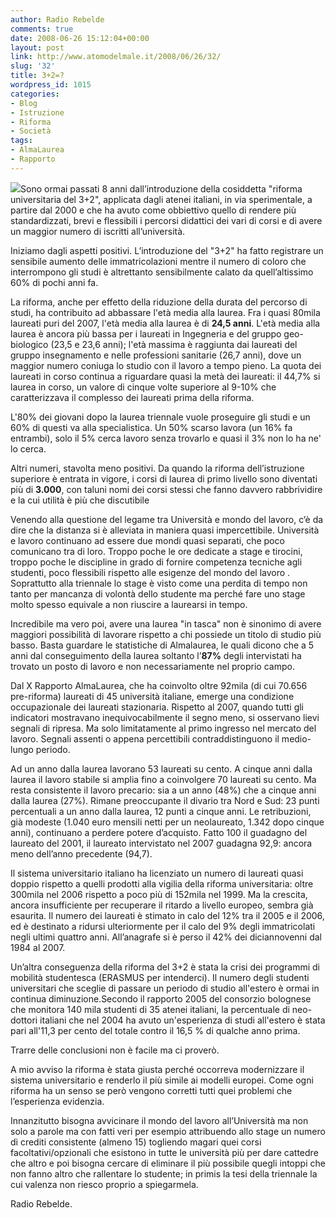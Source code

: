 ```yaml
---
author: Radio Rebelde
comments: true
date: 2008-06-26 15:12:04+00:00
layout: post
link: http://www.atomodelmale.it/2008/06/26/32/
slug: '32'
title: 3+2=?
wordpress_id: 1015
categories:
- Blog
- Istruzione
- Riforma
- Società
tags:
- AlmaLaurea
- Rapporto
---
```


![](http://www.atomodelmale.it/wp-content/uploads/2008/10/universita-271x300.gif)Sono ormai passati 8 anni dall’introduzione della cosiddetta "riforma universitaria del 3+2",  applicata dagli atenei italiani, in via sperimentale, a partire dal 2000 e che ha avuto come obbiettivo quello di rendere più standardizzati, brevi e flessibili i percorsi didattici dei vari di corsi e di avere un maggior numero di iscritti all’università.


Iniziamo dagli aspetti positivi. L’introduzione del "3+2" ha fatto registrare un sensibile aumento delle immatricolazioni mentre il numero di coloro che interrompono gli studi è altrettanto sensibilmente calato da quell’altissimo 60% di pochi anni fa.




La riforma, anche per effetto della riduzione della durata del percorso di studi, ha contribuito ad abbassare l'età media alla laurea. Fra i quasi 80mila laureati puri del 2007, l'età media alla laurea è di **24,5 anni**. L'età media alla laurea è ancora più bassa per i laureati in Ingegneria e del gruppo geo-biologico (23,5 e 23,6 anni); l'età massima è raggiunta dai laureati del gruppo insegnamento e nelle professioni sanitarie (26,7 anni), dove un maggior numero coniuga lo studio con il lavoro a tempo pieno. La quota dei laureati in corso continua a riguardare quasi la metà dei laureati: il 44,7% si laurea in corso, un valore di cinque volte superiore al 9-10% che caratterizzava il complesso dei laureati prima della riforma.




L'80% dei giovani dopo la laurea triennale vuole proseguire gli studi e un 60% di questi va alla specialistica. Un 50% scarso lavora (un 16% fa entrambi), solo il 5% cerca lavoro senza trovarlo e quasi il 3% non lo ha ne' lo cerca.<!-- more -->







Altri numeri, stavolta meno positivi. Da quando la riforma dell’istruzione superiore è entrata in vigore, i corsi di laurea di primo livello sono diventati più di **3.000**, con taluni nomi dei corsi stessi che fanno davvero rabbrividire e la cui utilità è più che discutibile




Venendo alla questione del legame tra Università e mondo del lavoro, c’è da dire che la distanza si è alleviata in maniera quasi impercettibile. Università e lavoro continuano ad essere due mondi quasi separati, che poco comunicano tra di loro. Troppo poche le ore dedicate a stage e tirocini, troppo poche le discipline in grado di fornire competenza tecniche agli studenti, poco flessibili rispetto alle esigenze del mondo del lavoro . Soprattutto alla triennale lo stage è visto come una perdita di tempo non tanto per mancanza  di volontà dello studente ma perché fare uno stage molto spesso equivale a non riuscire a laurearsi in tempo.



Incredibile ma vero poi, avere una laurea "in tasca" non è sinonimo di avere maggiori possibilità di lavorare rispetto a chi possiede un titolo di studio più basso. Basta guardare le statistiche di Almalaurea, le quali dicono che a 5 anni dal conseguimento della laurea soltanto l’**87%** degli intervistati ha trovato un posto di lavoro e non necessariamente nel proprio campo.

Dal X Rapporto AlmaLaurea, che ha coinvolto oltre 92mila (di cui 70.656 pre-riforma) laureati di 45 università italiane, emerge una condizione occupazionale dei laureati stazionaria. Rispetto al 2007, quando tutti gli indicatori mostravano inequivocabilmente il segno meno, si osservano lievi segnali di ripresa. Ma solo limitatamente al primo ingresso nel mercato del lavoro. Segnali assenti o appena percettibili contraddistinguono il medio-lungo periodo.

Ad un anno dalla laurea lavorano 53 laureati su cento. A cinque anni dalla laurea il lavoro stabile si amplia fino a coinvolgere 70 laureati su cento. Ma resta consistente il lavoro precario: sia a un anno (48%) che a cinque anni dalla laurea (27%). Rimane preoccupante il divario tra Nord e Sud: 23 punti percentuali a un anno dalla laurea, 12 punti a cinque anni.  Le retribuzioni, già modeste (1.040 euro mensili netti per un neolaureato, 1.342 dopo cinque anni), continuano a perdere potere d’acquisto. Fatto 100 il guadagno del laureato del 2001, il laureato intervistato nel 2007 guadagna 92,9: ancora meno dell’anno precedente (94,7).

Il sistema universitario italiano ha licenziato un numero di laureati quasi doppio rispetto a quelli prodotti alla vigilia della riforma universitaria: oltre 300mila nel 2006 rispetto a poco più di 152mila nel 1999. Ma la crescita, ancora insufficiente per recuperare il ritardo a livello europeo, sembra già esaurita. Il numero dei laureati è stimato in calo del 12% tra il 2005 e il 2006, ed è destinato a ridursi ulteriormente per il calo del 9% degli immatricolati negli ultimi quattro anni. All’anagrafe si è perso il 42% dei diciannovenni dal 1984 al 2007.



Un’altra conseguenza della riforma del 3+2 è stata la crisi dei programmi di mobilità studentesca (ERASMUS per intenderci).
Il numero degli studenti universitari che sceglie di passare un periodo di studio all'estero è ormai in continua diminuzione.Secondo il rapporto 2005 del consorzio bolognese che monitora 140 mila studenti di 35 atenei italiani, la percentuale di neo-dottori italiani che nel 2004 ha avuto un'esperienza di studi all'estero è stata pari all'11,3 per cento del totale contro il 16,5 % di qualche anno prima.

Trarre delle conclusioni non è facile ma ci proverò.

A mio avviso la riforma è stata giusta perché occorreva modernizzare il sistema universitario e renderlo il più simile ai modelli europei. Come ogni riforma ha un senso se però vengono corretti tutti quei problemi che l’esperienza evidenzia.

Innanzitutto bisogna avvicinare il mondo del lavoro all’Università ma non solo a parole ma con fatti veri per esempio attribuendo allo stage un numero di crediti consistente (almeno 15) togliendo magari quei corsi facoltativi/opzionali che esistono  in tutte le università più per dare cattedre che altro e poi bisogna cercare di eliminare il più possibile quegli intoppi che non fanno altro che rallentare lo studente; in primis la tesi della triennale la cui valenza non riesco proprio a spiegarmela.

Radio Rebelde.
